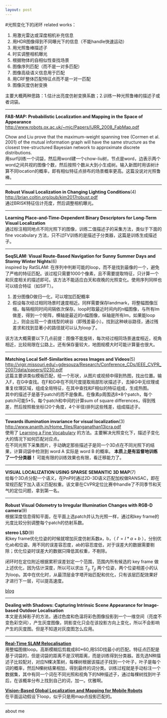 ```yaml
---
layout: post
---
```


#光照变化下的闭环
related works：  
1. 用激光雷达或深度相机补充信息
2. 用HDR图像得到不同曝光下的信息（不能handle快速运动）
3. 用光照鲁棒描述子
4. 时实调整相机曝光
5. 根据物体的自相似性查找场景
6. 图像序列匹配（而不是一对多匹配）
7. 图像高级语义信息用于匹配
8. 用CRF整体匹配特征点而不是一对一匹配
9. 图像灰度仿射变换

主要大概两种思路：1.估计出亮度仿射变换系数；2.训练一种光照鲁棒的描述子或者词袋。

---
**FAB-MAP: Probabilistic Localization and Mapping in the Space of Appearance**  
http://www.robots.ox.ac.uk/~mjc/Papers/IJRR_2008_FabMap.pdf

Chow and Liu prove that the maximum-weight spanning tree (Cormen et al. 2001) of the mutual information graph will have the same structure as the closest tree-structured Bayesian network  to approximate discrete distributions.  
用surf训练一个词袋，然后用word建一个chow-liu树，节点是word，边表示两个word之间共视的图像个数，然后按照个数从大到小生成树。输入新图时用该树计算不同location的概率，即有相似特征点排布的场景概率更高。这篇没说对光照鲁棒。

---
**Robust Visual Localization in Changing Lighting Conditions**(4)  
http://brian.coltin.org/pub/kim2017robust.pdf  
通过BRISK特征估计亮度，然后调整相机曝光。

---
**Learning Place-and-Time-Dependent Binary Descriptors for Long-Term Visual Localization**  
通过标注相同地点不同光照下的图像，训练二值描述子的采集方法，类似于下面的 fine vocabulary 方法，只不过FV训练的是描述子分类器，这篇是训练生成描述子。

---
**SeqSLAM: Visual Route-Based Navigation for Sunny Summer Days and Stormy Winter Nights**(6)  
inspired by RatSLAM: 在序列中判断可能的loop，而不是找到最像的一个，避免了严格的特征匹配。该过程只需要1000个像素，且不需要提取特征，只计算一个和灰度相关的描述即可。该方法不能适应白天和夜晚的光照变化。使用序列同样也可以结合特征（如SIFT）。  
1. 差分图像D做归一化，可以增加匹配概率
2. 假设每次经过相同场景时速度相近。同样需要保存landmark，将整幅图像压缩，每隔相同时间间隔依次保存。loop时取最近时间内的n幅图像，与所有lm做差，得到一个矩阵，横轴是最近的n幅图像，纵轴是所有lm，如果能loop上，则会出现一个直线型的峡谷（即残差最小）。找到这种峡谷路径，通过残差求和找到显著小的路径就可以认为loop了。

该方法大概需要以下几点前提：图像不能旋转，每次经过相同场景速度相近，视角相近，比较局限在公路上。还有保存量较大，地图规模大时可能计算量也很大。

---
**Matching Local Self-Similarities across Images and Videos**(5)  
http://vigir.missouri.edu/~gdesouza/Research/Conference_CDs/IEEE_CVPR_2007/data/papers/0230.pdf  
这篇主要讲类似模板匹配，给一个形状，从图片或视频中得到热图，找出位置。输入F，在G中查找。在F和G中在不同尺度提取局部形状描述子，去掉G中无纹理或重复纹理区域，组成全局特征，在其中查找和F相似的特征组成，生成热图。  
其中的描述子是基于patch的而不是像素。在像素p周围选8\*8个patch，每个patch可能5\*5，每个patch和中间的计算sum of square differences，得到残差，然后按照极坐标(20个角度，4个半径)排列这些残差，组成描述子。

---
**Towards illumination invariance for visual localization**(3)  
http://www.ananth.in/Home_files/Ranganathan13icra.pdf  
使用了 [Learning a Fine Vocabulary](http://cmp.felk.cvut.cz/~chum/papers/mikulik_eccv10.pdf) 的方法。主要解决光照变化下，描述子变化大的情况下如何匹配对应点。  
在不同光照下采集图片，手动确定那些描述子是同一个3D点在不同光照下的结果，计算词袋中检测到 word A 实际是 word B 的概率。 **本质上是有监督地训练了一个分类器！** 可能有限的训练效果也有限，看迁移能力了。

---
**VISUAL LOCALIZATION USING SPARSE SEMANTIC 3D MAP**(7)  
给每个3D点分配一个语义，在PnP时通过2D-3D语义匹配加权做RANSAC，即在常规匹配下加入语义匹配权重。该文章在CVPR定位比赛中handle了不同季节和天气的定位问题，拿到第一名。

---
**Robust Visual Odometry to Irregular Illumination Changes with RGB-D camera**(9)  
根据深度信息得知平面，在平面上选patch并认为光照一样，通过和key frame的光度比较分别调整每个patch的仿射系数。

**stereo LSD**(9)  
和key frame优化位姿的时候就增加灰度仿射系数a，b，（ $I'=I*a+b$ ），分别优化ab和位姿。用不同的误差容忍度，ab的容忍度低，对于误差大的数据需要剔除；优化位姿时误差大的数据只降低其权重，不剔除。

闭环时在定位附近根据累积误差划定一个范围，范围内所有候选的 key frame 做上述优化，因为估计深度，所以可以求出 $T_{ij}, T_{ji}$ 两个位姿，两个位姿相差小的认为loop。其中在优化时，从最顶层金字塔开始匹配和优化，只有该层匹配效果好才进行下一层，可以提高速度。

[blog](https://blog.csdn.net/j10527/article/details/69538707)

---
**Dealing with Shadows: Capturing Intrinsic Scene Appearance for Image-based Outdoor Localisation**  
本文是去掉影子的方法，通过色度和色温将彩色图像投影到一个一维空间（亮度不变色彩空间），产生灰度图像，阴影变化只会在该投影方向上变化，所以不会影响产生的灰度图。但是不知道对灰度图怎么应用。

---
**[Real-Time SLAM Relocalisation](http://www.robots.ox.ac.uk/ActiveVision/Publications/williams_etal_iccv2007/williams_etal_iccv2007.pdf)**  
用整幅图做loop。高斯模糊后剪裁成80*60,用SSD找最小的匹配。特征点匹配是基于词袋的，但是词袋的距离不是汉明距离，而是训练得到分类器。首先选N种描述子比较配对，对应N棵决策树，每棵树根据该描述子找到一个叶子，叶子是每个词的概率，然后N棵树结果相加，得到最终的词分类。训练过程就是手动标注一个数据集，其中有同一个词在不同光照和视角下的N种描述子，通过每棵树找到叶子后，在该概率分布上找到自己的词，加一。优雅啊。

**[Vision-Based Global Localization and Mapping for Mobile Robots](http://www.ent.mrt.ac.lk/iml/paperbase/TRO%20Collection/TRO/2005/june/8.pdf)**  
在平面运动假设下loop，似乎只是用map点投影匹配的。

---
about me
